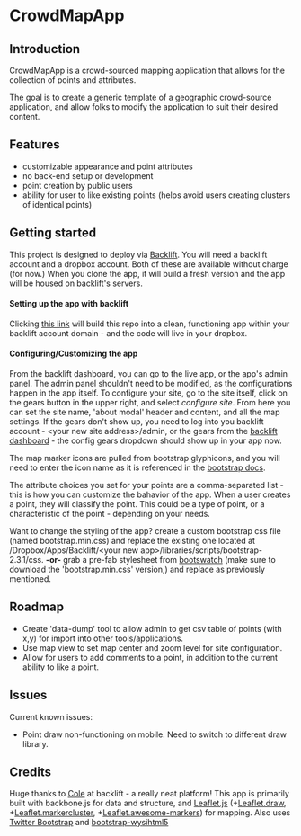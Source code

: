 # CrowdMapApp
## Introduction
CrowdMapApp is a crowd-sourced mapping application that allows for the collection of points and attributes.

The goal is to create a generic template of a geographic crowd-source application, and allow folks to modify the application to suit their desired content.

## Features
* customizable appearance and point attributes
* no back-end setup or development
* point creation by public users
* ability for user to like existing points (helps avoid users creating clusters of identical points)

## Getting started
This project is designed to deploy via [Backlift](https://www.backlift.com/).
You will need a backlift account and a dropbox account. Both of these are available without charge (for now.)
When you clone the app, it will build a fresh version and the app will be housed on backlift's servers.

#### Setting up the app with backlift
Clicking [this link](https://www.backlift.com/backlift/dropbox/create?template=github.com/abenrob/CrowdMapApp&appname=CrowdMapApp "Copy") will build this repo into a clean, functioning app within your backlift account domain - and the code will live in your dropbox.

#### Configuring/Customizing the app
From the backlift dashboard, you can go to the live app, or the app's admin panel.
The admin panel shouldn't need to be modified, as the configurations happen in the app itself.
To configure your site, go to the site itself, click on the gears button in the upper right, and select *configure site*.
From here you can set the site name, 'about modal' header and content, and all the map settings. If the gears don't show up, you need to log into you backlift account - &lt;your new site address&gt;/admin, or the gears from the [backlift dashboard](https://www.backlift.com/dashboard/apps) - the config gears dropdown should show up in your app now.

The map marker icons are pulled from bootstrap glyphicons, and you will need to enter the icon name as it is referenced in the [bootstrap docs](http://twitter.github.io/bootstrap/base-css.html#icons).

The attribute choices you set for your points are a comma-separated list - this is how you can customize the bahavior of the app. When a user creates a point, they will classify the point. This could be a type of point, or a characteristic of the point - depending on your needs.

Want to change the styling of the app? create a custom bootstrap css file (named bootstrap.min.css) and replace the existing one located at /Dropbox/Apps/Backlift/&lt;your new app&gt;/libraries/scripts/bootstrap-2.3.1/css. **-or-** grab a pre-fab stylesheet from [bootswatch](http://bootswatch.com/) (make sure to download the 'bootstrap.min.css' version,) and replace as previously mentioned.
## Roadmap
* Create 'data-dump' tool to allow admin to get csv table of points (with x,y) for import into other tools/applications.
* Use map view to set map center and zoom level for site configuration.
* Allow for users to add comments to a point, in addition to the current ability to like a point.

## Issues
Current known issues:

* Point draw non-functioning on mobile. Need to switch to different draw library.

## Credits
Huge thanks to [Cole](https://github.com/colevscode) at backlift - a really neat platform!
This app is primarily built with backbone.js for data and structure, and [Leaflet.js](http://leafletjs.com/) (+[Leaflet.draw](https://github.com/Leaflet/Leaflet.draw), +[Leaflet.markercluster](https://github.com/Leaflet/Leaflet.markercluster), +[Leaflet.awesome-markers](https://github.com/lvoogdt/Leaflet.awesome-markers)) for mapping.
Also uses [Twitter Bootstrap](http://twitter.github.io/bootstrap/index.html) and [bootstrap-wysihtml5](https://github.com/jhollingworth/bootstrap-wysihtml5/)
